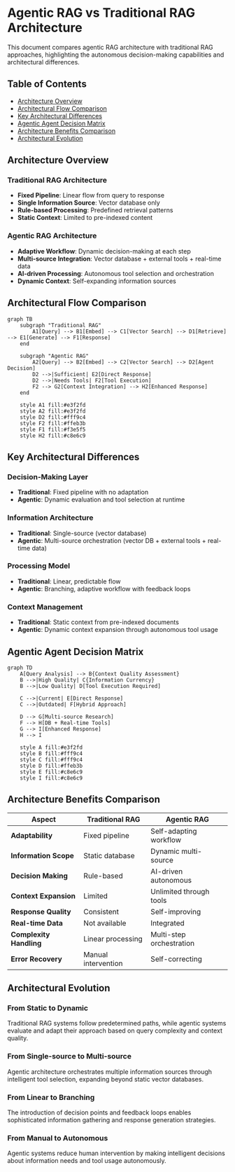 # Agentic RAG vs Traditional RAG Architecture

This document compares agentic RAG architecture with traditional RAG approaches, highlighting the autonomous decision-making capabilities and architectural differences.

## Table of Contents

- [Architecture Overview](#architecture-overview)
- [Architectural Flow Comparison](#architectural-flow-comparison)
- [Key Architectural Differences](#key-architectural-differences)
- [Agentic Agent Decision Matrix](#agentic-agent-decision-matrix)
- [Architecture Benefits Comparison](#architecture-benefits-comparison)
- [Architectural Evolution](#architectural-evolution)

## Architecture Overview

### **Traditional RAG Architecture**

- **Fixed Pipeline**: Linear flow from query to response
- **Single Information Source**: Vector database only
- **Rule-based Processing**: Predefined retrieval patterns
- **Static Context**: Limited to pre-indexed content

### **Agentic RAG Architecture**

- **Adaptive Workflow**: Dynamic decision-making at each step
- **Multi-source Integration**: Vector database + external tools + real-time data
- **AI-driven Processing**: Autonomous tool selection and orchestration
- **Dynamic Context**: Self-expanding information sources

## Architectural Flow Comparison

```mermaid
graph TB
    subgraph "Traditional RAG"
        A1[Query] --> B1[Embed] --> C1[Vector Search] --> D1[Retrieve] --> E1[Generate] --> F1[Response]
    end

    subgraph "Agentic RAG"
        A2[Query] --> B2[Embed] --> C2[Vector Search] --> D2[Agent Decision]
        D2 -->|Sufficient| E2[Direct Response]
        D2 -->|Needs Tools| F2[Tool Execution]
        F2 --> G2[Context Integration] --> H2[Enhanced Response]
    end

    style A1 fill:#e3f2fd
    style A2 fill:#e3f2fd
    style D2 fill:#fff9c4
    style F2 fill:#ffeb3b
    style F1 fill:#f3e5f5
    style H2 fill:#c8e6c9
```

## Key Architectural Differences

### **Decision-Making Layer**

- **Traditional**: Fixed pipeline with no adaptation
- **Agentic**: Dynamic evaluation and tool selection at runtime

### **Information Architecture**

- **Traditional**: Single-source (vector database)
- **Agentic**: Multi-source orchestration (vector DB + external tools + real-time data)

### **Processing Model**

- **Traditional**: Linear, predictable flow
- **Agentic**: Branching, adaptive workflow with feedback loops

### **Context Management**

- **Traditional**: Static context from pre-indexed documents
- **Agentic**: Dynamic context expansion through autonomous tool usage

## Agentic Agent Decision Matrix

```mermaid
graph TD
    A[Query Analysis] --> B{Context Quality Assessment}
    B -->|High Quality| C{Information Currency}
    B -->|Low Quality| D[Tool Execution Required]

    C -->|Current| E[Direct Response]
    C -->|Outdated| F[Hybrid Approach]

    D --> G[Multi-source Research]
    F --> H[DB + Real-time Tools]
    G --> I[Enhanced Response]
    H --> I

    style A fill:#e3f2fd
    style B fill:#fff9c4
    style C fill:#fff9c4
    style D fill:#ffeb3b
    style E fill:#c8e6c9
    style I fill:#c8e6c9
```

## Architecture Benefits Comparison

| Aspect                  | Traditional RAG     | Agentic RAG              |
| ----------------------- | ------------------- | ------------------------ |
| **Adaptability**        | Fixed pipeline      | Self-adapting workflow   |
| **Information Scope**   | Static database     | Dynamic multi-source     |
| **Decision Making**     | Rule-based          | AI-driven autonomous     |
| **Context Expansion**   | Limited             | Unlimited through tools  |
| **Response Quality**    | Consistent          | Self-improving           |
| **Real-time Data**      | Not available       | Integrated               |
| **Complexity Handling** | Linear processing   | Multi-step orchestration |
| **Error Recovery**      | Manual intervention | Self-correcting          |

## Architectural Evolution

### **From Static to Dynamic**

Traditional RAG systems follow predetermined paths, while agentic systems evaluate and adapt their approach based on query complexity and context quality.

### **From Single-source to Multi-source**

Agentic architecture orchestrates multiple information sources through intelligent tool selection, expanding beyond static vector databases.

### **From Linear to Branching**

The introduction of decision points and feedback loops enables sophisticated information gathering and response generation strategies.

### **From Manual to Autonomous**

Agentic systems reduce human intervention by making intelligent decisions about information needs and tool usage autonomously.
